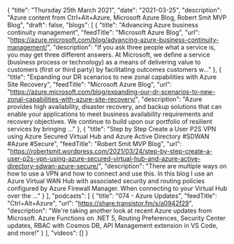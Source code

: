 {
  "title": "Thursday 25th March 2021",
  "date": "2021-03-25",
  "description": "Azure content from Ctrl+Alt+Azure, Microsoft Azure Blog, Robert Smit MVP Blog",
  "draft": false,
  "blogs": [
    {
      "title": "Advancing Azure business continuity management",
      "feedTitle": "Microsoft Azure Blog",
      "url": "https://azure.microsoft.com/blog/advancing-azure-business-continuity-management/",
      "description": "If you ask three people what a service is, you may get three different answers. At Microsoft, we define a service (business process or technology) as a means of delivering value to customers (first or third party) by facilitating outcomes customers w..."
    },
    {
      "title": "Expanding our DR scenarios to new zonal capabilities with Azure Site Recovery",
      "feedTitle": "Microsoft Azure Blog",
      "url": "https://azure.microsoft.com/blog/expanding-our-dr-scenarios-to-new-zonal-capabilities-with-azure-site-recovery/",
      "description": "Azure provides high availability, disaster recovery, and backup solutions that can enable your applications to meet business availability requirements and recovery objectives. We continue to build upon our portfolio of resilient services by bringing ..."
    },
    {
      "title": "Step by Step Create a User P2S VPN using Azure Secured Virtual Hub and Azure Active Directory #SDWAN #Azure #Secure",
      "feedTitle": "Robert Smit MVP Blog",
      "url": "https://robertsmit.wordpress.com/2021/03/24/step-by-step-create-a-user-p2s-vpn-using-azure-secured-virtual-hub-and-azure-active-directory-sdwan-azure-secure/",
      "description": "There are multiple ways on how to use a VPN and how to connect and use this. In this blog I use an Azure Virtual WAN Hub with associated security and routing policies configured by Azure Firewall Manager. When connecting to your Virtual Hub over the ..."
    }
  ],
  "podcasts": [
    {
      "title": "074 - Azure Updates",
      "feedTitle": "Ctrl+Alt+Azure",
      "url": "https://share.transistor.fm/s/a0942f29",
      "description": "We're taking another look at recent Azure updates from Microsoft. Azure Functions on .NET 5, Routing Preferences, Security Center updates, RBAC with Cosmos DB, API Management extension in VS Code, and more!"
    }
  ],
  "videos": []
}